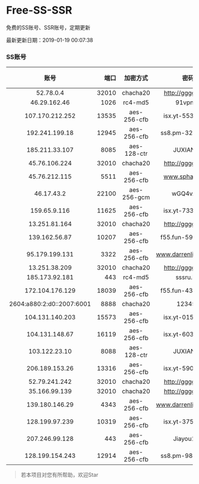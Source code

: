 # Free-SS-SSR

免费的SS账号、SSR账号，定期更新

最新更新日期：2019-01-19 00:07:38 

### SS账号
|账号|端口|加密方式|密码|更新时间|国家|
|:-----:|-----:|:----:|:----:|:----:|:----:|
|52.78.0.4|32010|chacha20|http://gggg.rocks|23:57:17|KR|
|46.29.162.46|1026|rc4-md5|91vpn.cf|23:57:15|RU|
|107.170.212.252|13535|aes-256-cfb|isx.yt-55358633|23:57:05|US|
|192.241.199.18|12945|aes-256-cfb|ss8.pm-32752517|23:57:04|US|
|185.211.33.107|8085|aes-128-ctr|JUXIANGE|23:57:12|US|
|45.76.106.224|32010|chacha20|http://gggg.rocks|23:57:13|JP|
|45.76.212.115|5511|aes-256-cfb|www.sphard.com|23:57:05|JP|
|46.17.43.2|22100|aes-256-gcm|wGQ4vA7D|23:57:14|RU|
|159.65.9.116|11625|aes-256-cfb|isx.yt-73310716|23:57:05|SG|
|13.251.81.164|32010|chacha20|http://gggg.rocks|23:57:14|SG|
|139.162.56.87|10207|aes-256-cfb|f55.fun-59487133|23:57:05|SG|
|95.179.199.131|3322|aes-256-cfb|www.darrenliuwei.com|23:52:13|GB|
|13.251.38.209|32010|chacha20|http://gggg.rocks|23:57:10|SG|
|185.173.92.181|443|rc4-md5|sssru.icu|23:57:18|RU|
|172.104.176.129|18039|aes-256-cfb|f55.fun-43285602|23:57:06|SG|
|2604:a880:2:d0::2007:6001|8888|chacha20|123456|23:57:12|US|
|104.131.140.203|15573|aes-256-cfb|isx.yt-01578694|23:57:04|US|
|104.131.148.67|16119|aes-256-cfb|isx.yt-60359833|23:57:04|US|
|103.122.23.10|8088|aes-128-ctr|JUXIANGE|23:57:08|US|
|206.189.153.26|13316|aes-256-cfb|isx.yt-59087140|23:57:06|SG|
|52.79.241.242|32010|chacha20|http://gggg.rocks|23:57:14|KR|
|35.166.99.139|32010|chacha20|http://gggg.rocks|23:57:14|US|
|139.180.146.29|4343|aes-256-cfb|www.darrenliuwei.com|23:57:14|SG|
|128.199.97.239|10319|aes-256-cfb|isx.yt-37576111|23:57:05|SG|
|207.246.99.128|443|aes-256-cfb|Jiayou123|23:57:12|US|
|128.199.154.243|12914|aes-256-cfb|ss8.pm-98276194|23:57:05|SG|


> 若本项目对您有所帮助，欢迎Star